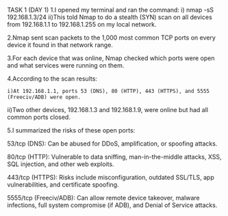 TASK 1 (DAY 1)
1.I opened my terminal and ran the command:
     i) nmap -sS 192.168.1.3/24
    ii)This told Nmap to do a stealth (SYN) scan on all devices from 192.168.1.1 to 192.168.1.255 on my local network.

2.Nmap sent scan packets to the 1,000 most common TCP ports on every device it found in that network range.

3.For each device that was online, Nmap checked which ports were open and what services were running on them.

4.According to the scan results:

    i)At 192.168.1.1, ports 53 (DNS), 80 (HTTP), 443 (HTTPS), and 5555 (Freeciv/ADB) were open.
   ii)Two other devices, 192.168.1.3 and 192.168.1.9, were online but had all common ports closed.

5.I summarized the risks of these open ports:

53/tcp (DNS): Can be abused for DDoS, amplification, or spoofing attacks.

80/tcp (HTTP): Vulnerable to data sniffing, man-in-the-middle attacks, XSS, SQL injection, and other web exploits.

443/tcp (HTTPS): Risks include misconfiguration, outdated SSL/TLS, app vulnerabilities, and certificate spoofing.

5555/tcp (Freeciv/ADB): Can allow remote device takeover, malware infections, full system compromise (if ADB), and Denial of Service attacks.